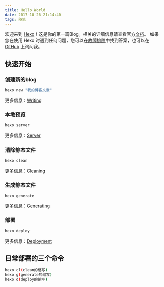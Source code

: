 ```yaml
---
title: Hello World
date: 2017-10-26 21:14:40
tags: 随笔
---
```


欢迎来到 [Hexo](https://hexo.io/)！这是你的第一篇Blog。相关的详细信息请查看官方[文档](https://hexo.io/docs/)。
如果您在使用 Hexo 时遇到任何问题，您可以在[故障排除](https://hexo.io/docs/troubleshooting.html)中找到答案，也可以在 [GitHub](https://github.com/hexojs/hexo/issues) 上询问我。

<!-- more -->

## 快速开始

### 创建新的blog

```bash
hexo new "我的博客文章"
```

更多信息：[Writing](https://hexo.io/zh-cn/docs/commands.html#new)

### 本地预览

```bash
hexo server
```

更多信息：[Server](https://hexo.io/zh-cn/docs/commands.html#server)

### 清除静态文件

```bash
hexo clean
```

更多信息：[Cleaning](https://hexo.io/zh-cn/docs/commands.html#clean)

### 生成静态文件

```bash
hexo generate
```

更多信息：[Generating](https://hexo.io/zh-cn/docs/commands.html#generate)

### 部署

```bash
hexo deploy
```

更多信息：[Deployment](https://hexo.io/zh-cn/docs/commands.html#deploy)

## 日常部署的三个命令

```bash
hexo cl(clean的缩写)
hexo g(generate的缩写)
hexo d(deploy的缩写)
```
